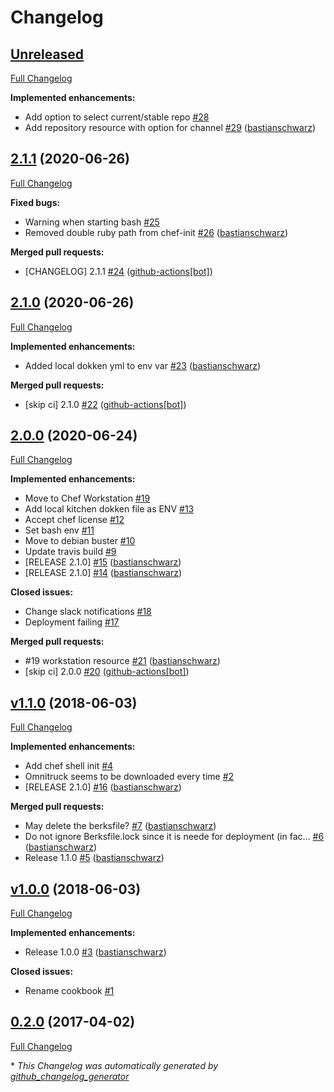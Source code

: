 # Changelog

## [Unreleased](https://github.com/codenamephp/chef.cookbook.chef/tree/HEAD)

[Full Changelog](https://github.com/codenamephp/chef.cookbook.chef/compare/2.1.1...HEAD)

**Implemented enhancements:**

- Add option to select current/stable repo [\#28](https://github.com/codenamephp/chef.cookbook.chef/issues/28)
- Add repository resource with option for channel [\#29](https://github.com/codenamephp/chef.cookbook.chef/pull/29) ([bastianschwarz](https://github.com/bastianschwarz))

## [2.1.1](https://github.com/codenamephp/chef.cookbook.chef/tree/2.1.1) (2020-06-26)

[Full Changelog](https://github.com/codenamephp/chef.cookbook.chef/compare/2.1.0...2.1.1)

**Fixed bugs:**

- Warning when starting bash [\#25](https://github.com/codenamephp/chef.cookbook.chef/issues/25)
- Removed double ruby path from chef-init [\#26](https://github.com/codenamephp/chef.cookbook.chef/pull/26) ([bastianschwarz](https://github.com/bastianschwarz))

**Merged pull requests:**

- \[CHANGELOG\] 2.1.1 [\#24](https://github.com/codenamephp/chef.cookbook.chef/pull/24) ([github-actions[bot]](https://github.com/apps/github-actions))

## [2.1.0](https://github.com/codenamephp/chef.cookbook.chef/tree/2.1.0) (2020-06-26)

[Full Changelog](https://github.com/codenamephp/chef.cookbook.chef/compare/2.0.0...2.1.0)

**Implemented enhancements:**

- Added local dokken yml to env var [\#23](https://github.com/codenamephp/chef.cookbook.chef/pull/23) ([bastianschwarz](https://github.com/bastianschwarz))

**Merged pull requests:**

- \[skip ci\] 2.1.0 [\#22](https://github.com/codenamephp/chef.cookbook.chef/pull/22) ([github-actions[bot]](https://github.com/apps/github-actions))

## [2.0.0](https://github.com/codenamephp/chef.cookbook.chef/tree/2.0.0) (2020-06-24)

[Full Changelog](https://github.com/codenamephp/chef.cookbook.chef/compare/v1.1.0...2.0.0)

**Implemented enhancements:**

- Move to Chef Workstation [\#19](https://github.com/codenamephp/chef.cookbook.chef/issues/19)
- Add local kitchen dokken file as ENV [\#13](https://github.com/codenamephp/chef.cookbook.chef/issues/13)
- Accept chef license [\#12](https://github.com/codenamephp/chef.cookbook.chef/issues/12)
- Set bash env [\#11](https://github.com/codenamephp/chef.cookbook.chef/issues/11)
- Move to debian buster [\#10](https://github.com/codenamephp/chef.cookbook.chef/issues/10)
- Update travis build [\#9](https://github.com/codenamephp/chef.cookbook.chef/issues/9)
- \[RELEASE 2.1.0\] [\#15](https://github.com/codenamephp/chef.cookbook.chef/pull/15) ([bastianschwarz](https://github.com/bastianschwarz))
- \[RELEASE 2.1.0\] [\#14](https://github.com/codenamephp/chef.cookbook.chef/pull/14) ([bastianschwarz](https://github.com/bastianschwarz))

**Closed issues:**

- Change slack notifications [\#18](https://github.com/codenamephp/chef.cookbook.chef/issues/18)
- Deployment failing [\#17](https://github.com/codenamephp/chef.cookbook.chef/issues/17)

**Merged pull requests:**

- \#19 workstation resource [\#21](https://github.com/codenamephp/chef.cookbook.chef/pull/21) ([bastianschwarz](https://github.com/bastianschwarz))
- \[skip ci\] 2.0.0 [\#20](https://github.com/codenamephp/chef.cookbook.chef/pull/20) ([github-actions[bot]](https://github.com/apps/github-actions))

## [v1.1.0](https://github.com/codenamephp/chef.cookbook.chef/tree/v1.1.0) (2018-06-03)

[Full Changelog](https://github.com/codenamephp/chef.cookbook.chef/compare/v1.0.0...v1.1.0)

**Implemented enhancements:**

- Add chef shell init [\#4](https://github.com/codenamephp/chef.cookbook.chef/issues/4)
- Omnitruck seems to be downloaded every time [\#2](https://github.com/codenamephp/chef.cookbook.chef/issues/2)
- \[RELEASE 2.1.0\] [\#16](https://github.com/codenamephp/chef.cookbook.chef/pull/16) ([bastianschwarz](https://github.com/bastianschwarz))

**Merged pull requests:**

- May delete the berksfile? [\#7](https://github.com/codenamephp/chef.cookbook.chef/pull/7) ([bastianschwarz](https://github.com/bastianschwarz))
- Do not ignore Berksfile.lock since it is neede for deployment \(in fac… [\#6](https://github.com/codenamephp/chef.cookbook.chef/pull/6) ([bastianschwarz](https://github.com/bastianschwarz))
- Release 1.1.0 [\#5](https://github.com/codenamephp/chef.cookbook.chef/pull/5) ([bastianschwarz](https://github.com/bastianschwarz))

## [v1.0.0](https://github.com/codenamephp/chef.cookbook.chef/tree/v1.0.0) (2018-06-03)

[Full Changelog](https://github.com/codenamephp/chef.cookbook.chef/compare/0.2.0...v1.0.0)

**Implemented enhancements:**

- Release 1.0.0 [\#3](https://github.com/codenamephp/chef.cookbook.chef/pull/3) ([bastianschwarz](https://github.com/bastianschwarz))

**Closed issues:**

- Rename cookbook [\#1](https://github.com/codenamephp/chef.cookbook.chef/issues/1)

## [0.2.0](https://github.com/codenamephp/chef.cookbook.chef/tree/0.2.0) (2017-04-02)

[Full Changelog](https://github.com/codenamephp/chef.cookbook.chef/compare/ed26bc80681dad377dd45483e3efa1bcc6ef46d6...0.2.0)



\* *This Changelog was automatically generated by [github_changelog_generator](https://github.com/github-changelog-generator/github-changelog-generator)*
